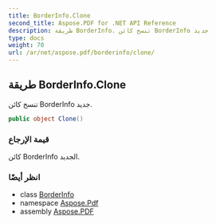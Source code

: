 ```yaml
---
title: BorderInfo.Clone
second_title: Aspose.PDF for .NET API Reference
description: طريقة BorderInfo. تنسخ كائن BorderInfo جديد
type: docs
weight: 70
url: /ar/net/aspose.pdf/borderinfo/clone/
---
```

## طريقة BorderInfo.Clone

تنسخ كائن BorderInfo جديد.

```csharp
public object Clone()
```

### قيمة الإرجاع

كائن BorderInfo الجديد.

### انظر أيضًا

* class [BorderInfo](../)
* namespace [Aspose.Pdf](../../../aspose.pdf/)
* assembly [Aspose.PDF](../../../)